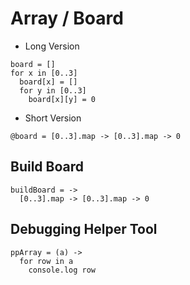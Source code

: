 # Array / Board

- Long Version

```
board = []
for x in [0..3]
  board[x] = []
  for y in [0..3]
    board[x][y] = 0
```

- Short Version

```
@board = [0..3].map -> [0..3].map -> 0
```

## Build Board

```
buildBoard = ->
  [0..3].map -> [0..3].map -> 0
```

## Debugging Helper Tool

```
ppArray = (a) ->
  for row in a
    console.log row
```
